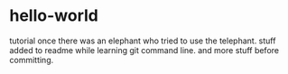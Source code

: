 # hello-world
tutorial
once there was an elephant
who tried to use the telephant.
stuff added to readme while learning git command line.
and more stuff before committing.